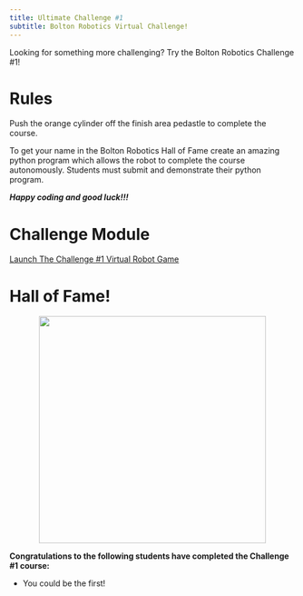 ```yaml
---
title: Ultimate Challenge #1
subtitle: Bolton Robotics Virtual Challenge!
---
```


Looking for something more challenging?  Try the Bolton Robotics Challenge #1!

# Rules
Push the orange cylinder off the finish area pedastle to complete the course.  

To get your name in the Bolton Robotics Hall of Fame create an amazing python program which allows the robot to complete the course autonomously.  Students must submit and demonstrate their python program.

___Happy coding and good luck!!!___

# Challenge Module

[Launch The Challenge #1 Virtual Robot Game](https://fssfll.github.io/gears/public/index.html?worldJSON=https%3A%2F%2Ffssfll.github.io%2Ffssfll%2Flessons%2Fchallenge1%2Fchallenge1_world.json&robotJSON=https%3A%2F%2Ffssfll.github.io%2Ffssfll%2Flessons%2Fchallenge1%2Fchallenge1_robot.json)


# Hall of Fame!
<p  align="center"><img src="https://fssfll.github.io/fssfll/images/challenge1_trophy.jpg" width=400></P>

__Congratulations to the following students have completed the Challenge #1 course:__

- You could be the first!
